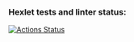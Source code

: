 ### Hexlet tests and linter status:
[![Actions Status](https://github.com/Goglich/python-project-52/actions/workflows/hexlet-check.yml/badge.svg)](https://github.com/Goglich/python-project-52/actions)